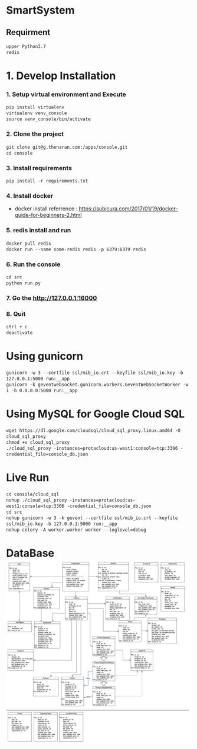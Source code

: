 # SmartSystem

## Requirment
    upper Python3.7
    redis

# 1. Develop Installation

### 1. Setup virtual environment and Execute
    pip install virtualenv
    virtualenv venv_console
    source venv_console/bin/activate

### 2. Clone the project
    git clone git@g.thenaran.com:/apps/console.git
    cd console

### 3. Install requirements
    pip install -r requirements.txt

### 4. Install docker
  * docker install referrence : https://subicura.com/2017/01/19/docker-guide-for-beginners-2.html

### 5. redis install and run
    docker pull redis
    docker run --name some-redis redis -p 6379:6379 redis

### 6. Run the console
    cd src
    python run.py

### 7. Go the http://127.0.0.1:16000

### 8. Quit
    ctrl + c
    deactivate


# Using gunicorn
    gunicorn -w 3 --certfile ssl/mib_io.crt --keyfile ssl/mib_io.key -b 127.0.0.1:5000 run:__app
    gunicorn -k geventwebsocket.gunicorn.workers.GeventWebSocketWorker -w 1 -b 0.0.0.0:5000 run:__app


# Using MySQL for Google Cloud SQL
    wget https://dl.google.com/cloudsql/cloud_sql_proxy.linux.amd64 -O cloud_sql_proxy
    chmod +x cloud_sql_proxy
    ./cloud_sql_proxy -instances=protacloud:us-west1:console=tcp:3306 -credential_file=console_db.json


# Live Run
    cd console/cloud_sql
    nohup ./cloud_sql_proxy -instances=protacloud:us-west1:console=tcp:3306 -credential_file=console_db.json
    cd src
    nohup gunicorn -w 3 -k gevent --certfile ssl/mib_io.crt --keyfile ssl/mib_io.key -b 127.0.0.1:5000 run:__app
    nohup celery -A worker.worker worker --loglevel=debug


# DataBase![](res/cs_db190605.png)
